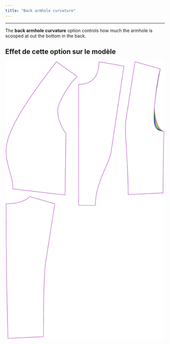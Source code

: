 ```yaml
---
title: "Back armhole curvature"
---
```


***

The **back armhole curvature** option controls how much the armhole is scooped at out the bottom in the back.

## Effet de cette option sur le modèle

![Cette image montre l'effet de cette option en superposant plusieurs variantes qui ont une valeur différente pour cette option](noble_backarmholecurvature_sample.svg "Effet de cette option sur le modèle")
